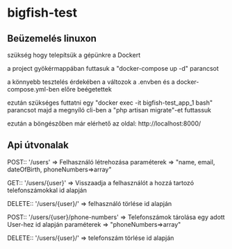 # bigfish-test

## Beüzemelés linuxon
szükség hogy telepítsük a gépünkre a Dockert

a project gyökérmappában futtasuk a "docker-compose up -d" parancsot

a könnyebb tesztelés érdekében a változok a .envben és a docker-compose.yml-ben előre beégetettek

ezután szükséges futtatni egy "docker exec -it bigfish-test_app_1 bash" parancsot majd a megnyíló cli-ben a "php artisan migrate"-et futtassuk

ezután a böngészőben már elérhető az oldal: http://localhost:8000/

## Api útvonalak

POST:: '/users' => Felhasználó létrehozása
                  paraméterek => "name, email, dateOfBirth, phoneNumbers=>array"

GET:: '/users/{user}' => Visszaadja a felhasználót a hozzá tartozó telefonszámokkal id alapján
    
DELETE:: '/users/{user}/' => felhasználó törlése id alapján

POST:: '/users/{user}/phone-numbers' => Telefonszámok tárolása egy adott User-hez id alapján
                                        paraméterek => "phoneNumbers=>array"
                                        
DELETE:: '/users/{user}/' => telefonszám törlése id alapján

